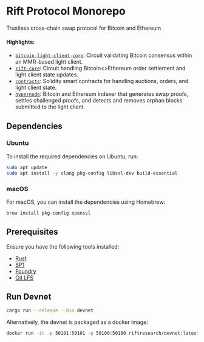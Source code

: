 # Rift Protocol Monorepo  
Trustless cross-chain swap protocol for Bitcoin and Ethereum

#### Highlights:
- [`bitcoin-light-client-core`](./crates/bitcoin-light-client-core/): Circuit validating Bitcoin consensus within an MMR-based light client.
- [`rift-core`](./crates/rift-core/): Circuit handling Bitcoin<>Ethereum order settlement and light client state updates.
- [`contracts`](./contracts): Solidity smart contracts for handling auctions, orders, and light client state.
- [`hypernode`](./bin/hypernode): Bitcoin and Ethereum indexer that generates swap proofs, settles challenged proofs, and detects and removes orphan blocks submitted to the light client.

## Dependencies

### Ubuntu
To install the required dependencies on Ubuntu, run:
```sh
sudo apt update
sudo apt install -y clang pkg-config libssl-dev build-essential
```

### macOS
For macOS, you can install the dependencies using Homebrew:
```sh
brew install pkg-config openssl
```

## Prerequisites
Ensure you have the following tools installed:

- [Rust](https://doc.rust-lang.org/cargo/getting-started/installation.html)
- [SP1](https://docs.succinct.xyz/docs/sp1/getting-started/install)
- [Foundry](https://book.getfoundry.sh/getting-started/installation)
- [Git LFS](https://git-lfs.github.com/)

  
## Run Devnet
```sh
cargo run --release --bin devnet
```
Alternatively, the devnet is packaged as a docker image: 
```sh
docker run -it -p 50101:50101 -p 50100:50100 riftresearch/devnet:latest
```

